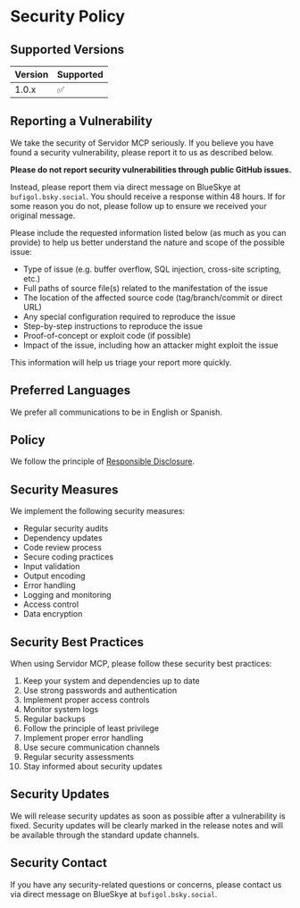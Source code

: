 # Security Policy

## Supported Versions

| Version | Supported          |
| ------- | ------------------ |
| 1.0.x   | :white_check_mark: |

## Reporting a Vulnerability

We take the security of Servidor MCP seriously. If you believe you have found a security vulnerability, please report it to us as described below.

**Please do not report security vulnerabilities through public GitHub issues.**

Instead, please report them via direct message on BlueSkye at `bufigol.bsky.social`. You should receive a response within 48 hours. If for some reason you do not, please follow up to ensure we received your original message.

Please include the requested information listed below (as much as you can provide) to help us better understand the nature and scope of the possible issue:

* Type of issue (e.g. buffer overflow, SQL injection, cross-site scripting, etc.)
* Full paths of source file(s) related to the manifestation of the issue
* The location of the affected source code (tag/branch/commit or direct URL)
* Any special configuration required to reproduce the issue
* Step-by-step instructions to reproduce the issue
* Proof-of-concept or exploit code (if possible)
* Impact of the issue, including how an attacker might exploit the issue

This information will help us triage your report more quickly.

## Preferred Languages

We prefer all communications to be in English or Spanish.

## Policy

We follow the principle of [Responsible Disclosure](https://en.wikipedia.org/wiki/Responsible_disclosure).

## Security Measures

We implement the following security measures:

* Regular security audits
* Dependency updates
* Code review process
* Secure coding practices
* Input validation
* Output encoding
* Error handling
* Logging and monitoring
* Access control
* Data encryption

## Security Best Practices

When using Servidor MCP, please follow these security best practices:

1. Keep your system and dependencies up to date
2. Use strong passwords and authentication
3. Implement proper access controls
4. Monitor system logs
5. Regular backups
6. Follow the principle of least privilege
7. Implement proper error handling
8. Use secure communication channels
9. Regular security assessments
10. Stay informed about security updates

## Security Updates

We will release security updates as soon as possible after a vulnerability is fixed. Security updates will be clearly marked in the release notes and will be available through the standard update channels.

## Security Contact

If you have any security-related questions or concerns, please contact us via direct message on BlueSkye at `bufigol.bsky.social`. 